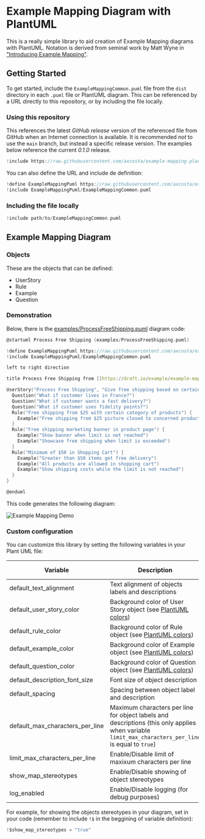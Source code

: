 # Example Mapping Diagram with PlantUML

This is a really simple library to aid creation of Example Mapping diagrams with PlantUML. Notation is derived from seminal work by Matt Wyne in ["Introducing Example Mapping"](https://cucumber.io/blog/bdd/example-mapping-introduction).

## Getting Started

To get started, include the `ExampleMappingCommon.puml` file from the `dist` directory in each `.puml` file or PlantUML diagram. This can be referenced by a URL directly to this repository, or by including the file locally.

### Using this repository

This references the latest _GitHub release_ version of the referenced file from GitHub when an Internet connection is available. It is recommended _not_ to use the `main` branch, but instead a specific release version. The examples below reference the current _0.1.0_ release.

```c
!include https://raw.githubusercontent.com/axcosta/example-mapping-plantuml-library/0.1.0/dist/ExampleMappingCommon.puml
```

You can also define the URL and include de definition:

```c
!define ExampleMappingPuml https://raw.githubusercontent.com/axcosta/example-mapping-plantuml-library/0.1.0/dist
!include ExampleMappingPuml/ExampleMappingCommon.puml
```

### Including the file locally

```c
!include path/to/ExampleMappingCommon.puml
```

## Example Mapping Diagram

### Objects

These are the objects that can be defined:

- UserStory
- Rule
- Example
- Question

### Demonstration

Below, there is the [examples/ProcessFreeShipping.puml](examples/ProcessFreeShipping.puml) diagram code:

```c
@startuml Process Free Shipping (examples/ProcessFreeShipping.puml) 

!define ExampleMappingPuml https://raw.githubusercontent.com/axcosta/example-mapping-plantuml-library/main/ExampleMappingCommon.puml
!include ExampleMappingPuml/ExampleMappingCommon.puml

left to right direction

title Process Free Shipping from [[https://draft.io/example/example-mapping]]

UserStory("Process Free Shipping", "Give free shipping based on certain conditions") {
  Question("What if customer lives in France?")
  Question("What if customer wants a fast delivery?")
  Question("What if customer uses fidelity points?")
  Rule("Free shipping from $25 with certain category of products") {
    Example("Free shipping from $25 picture closed to concerned products")
  }
  Rule("Free shipping marketing banner in product page") {
    Example("Show banner when limit is not reached")
    Example("Showcase free shipping when limit is exceeded")
  }
  Rule("Minimum of $50 in Shopping Cart") {
    Example("Greater than $50 items get free delivery")
    Example("All products are allowed in shopping cart")
    Example("Show shipping costs while the limit is not reached")
  }    
}

@enduml
```

This code generates the following diagram:

![Example Mapping Demo](http://www.plantuml.com/plantuml/proxy?idx=0&src=https://raw.githubusercontent.com/axcosta/example-mapping-plantuml-library/main/examples/ProcessFreeShipping.puml)

### Custom configuration

You can customize this library by setting the following variables in your Plant UML file:

| Variable | Description | Default value
| ---------|-------------|----------
| default_text_alignment | Text alignment of objects labels and descriptions | `left`
| default_user_story_color | Background color of User Story object (see [PlantUML colors](https://plantuml.com/color>)) | `Business`
| default_rule_color | Background color of Rule object (see [PlantUML colors](https://plantuml.com/color>))| `LightBlue`
| default_example_color | Background color of Example object (see [PlantUML colors](https://plantuml.com/color>))| `YellowGreen`
| default_question_color | Background color of Question object (see [PlantUML colors](https://plantuml.com/color>)) | `LightPink`
| default_description_font_size | Font size of object description | `12`
| default_spacing | Spacing between object label and description | `"\n\n"`
| default_max_characters_per_line | Maximum characters per line for object labels and descriptions (this only applies when variable `limit_max_characters_per_line` is equal to `true`) | `30`
| limit_max_characters_per_line | Enable/Disable limit of maxixum characters per line | `"true"`
| show_map_stereotypes | Enable/Disable showing of object stereotypes | `"false"`
| log_enabled | Enable/Disable logging (for debug purposes) | `"false"`

For example, for showing the objects stereotypes in your diagram, set in your code (remember to include `!$` in the beggining of variable definition):

```c
!$show_map_stereotypes = "true"
```
